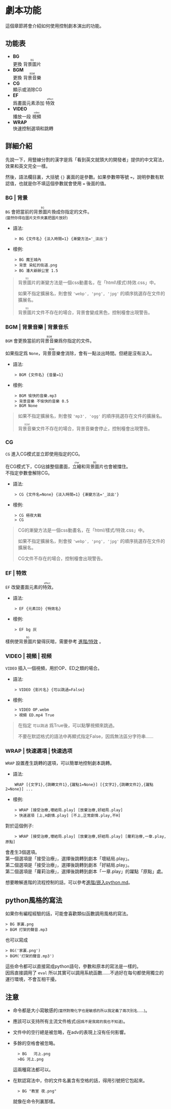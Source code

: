 # 劇本功能

這個章節將會介紹如何使用控制劇本演出的功能。

## 功能表

+ **BG**   
    更換 <ruby>背景圖片<rt>BG</rt></ruby>
+ **BGM**    
    更換 <ruby>背景音樂<rt>BGM</rt></ruby>
+ **CG**   
    顯示或消除CG   
+ **EF**    
    爲畫面元素添加 <ruby>特效<rt>effect</rt></ruby>
+ **VIDEO**    
    播放一段 <ruby>視頻<rt>video</rt></ruby>
+ **WRAP**   
    快速控制選項和跳轉

## 詳細介紹

先說一下，用豎線分割的漢字是爲「看到英文就頭大的開發者」提供的中文寫法，效果和英文完全一樣。  

然後，語法欄目裏，大括號 `{}` 裏面的是參數。如果參數帶等號 `=`，說明參數有默認值，也就是你不填這個參數就會使用 `=` 後面的值。

### BG | 背景

`BG` 會把當前的<ruby>背景圖片<rt>BG</rt></ruby>換成你指定的文件。   
<small>(當然你得在圖片文件夾裏把圖片放好)</small>

+ 語法:
```    
    > BG {文件名} {淡入時間=1} {漸變方法='_淡出'}
```
+ 樣例:
```
    > BG 魔王城內
    > 背景 染紅的街道.png
    > BG 潘大爺辦公室 1.5
```

> <ruby>背景圖片<rt>BG</rt></ruby>的漸變方法是一個css動畫名，在「html\樣式\特效.css」中。
>
> 如果不指定擴展名，則會按 `'webp', 'png', 'jpg'` 的順序挑選存在文件的擴展名。
>
> <ruby>背景圖片<rt>BG</rt></ruby>文件不存在的場合，背景會變成黑色，控制檯會出現警告。

### BGM | 背景音樂 | 背景音乐
`BGM` 會更換當前的<ruby>背景音樂<rt>BGM</rt></ruby>爲你指定的文件。

如果指定爲 `None`，<ruby>背景音樂<rt>BGM</rt></ruby>會消除，會有一點淡出時間。但總是沒有淡入。   

+ 語法:
```    
    > BGM {文件名} {音量=1}
```
+ 樣例:
```
    > BGM 愉快的音樂.mp3
    > 背景音樂 不愉快的音樂 0.5
    > BGM None
```

> 如果不指定擴展名，則會按 `'mp3', 'ogg'` 的順序挑選存在文件的擴展名。
>
> <ruby>背景音樂<rt>BGM</rt></ruby>文件不存在的場合，背景音樂會停止，控制檯會出現警告。

### CG
`CG` 進入CG模式並立即使用指定的CG。

在CG模式下，CG佔據整個畫面，<ruby>立繪<rt>char</rt></ruby>和<ruby>背景圖片<rt>BG</rt></ruby>也會被擋住。   
不指定參數會解除CG。   

+ 語法:
```
    > CG {文件名=None} {淡入時間=1} {漸變方法='_淡出'}
```
+ 樣例:
```
    > CG 極夜大戰
    > CG
```

> CG的漸變方法是一個css動畫名，在「html/樣式/特效.css」中。
>
> 如果不指定擴展名，則會按 `'webp', 'png', 'jpg'` 的順序挑選存在文件的擴展名。
>
> CG文件不存在的場合，控制檯會出現警告。
 
### EF | 特效

`EF` 改變畫面元素的<ruby>特效<rt>effect</rt></ruby>。

+ 語法:
```
    > EF {元素ID} {特效名}
```
+ 樣例:
```
    > EF bg 灰 
```
樣例使<ruby>背景圖片<rt>BG</rt></ruby>變得灰暗，需要參考 [進階/特效](../進階/特效.md) 。

### VIDEO | 視頻 | 视频

`VIDEO` 插入一個視頻，用於OP、ED之類的場合。

+ 語法:
```
    > VIDEO {影片名} {可以跳過=False}
```
+ 樣例:
```
    > VIDEO OP.webm
    > 視頻 ED.mp4 True
```

> 在指定 `可以跳過` 爲True後，可以點擊視頻來跳過。
>
> 不要在默認格式的語法中再顯式指定False，因爲無法區分字符串……

### WRAP | 快速選項 | 快速选项

`WRAP` 設置產生跳轉的選項，可以簡單地控制劇本跳轉。

+ 語法:
```
    WRAP [{文字1},{跳轉文件1},{躍點1=None}] [{文字2},{跳轉文件2},{躍點2=None}] ... 
```
+ 樣例:
```
    > WRAP [接受治療,壞結局.play] [放棄治療,好結局.play]
    > 快速選項 [上,H劇情.play] [不上,正常劇情.play,不H]
```

對於這個例子:
```
    > WRAP [接受治療,壞結局.play] [放棄治療,好結局.play] [蘿莉治療,一章.play,原點]
```
會產生3個選項。   
第一個選項是「接受治療」，選擇後跳轉到劇本「壞結局.play」。   
第二個選項是「接受治療」，選擇後跳轉到劇本「好結局.play」。   
第二個選項是「蘿莉治療」，選擇後跳轉到劇本「一章.play」的躍點「原點」處。   

想要瞭解進階的流程控制的話，可以參考[進階/嵌入python.md](../進階/嵌入python.md)。

## python風格的寫法

如果你有編程經驗的話，可能會喜歡類似函數調用風格的寫法。

    > BG 家裏.png
    > BGM 打架的聲音.mp3

也可以寫成

    > BG('家裏.png')
    > BGM('打架的聲音.mp3')

這些命令都可以直接寫成python語句，參數和原本的寫法是一樣的。   
因爲直接調用了 `eval` 所以其實可以調用系統函數……不過好在每句都使用獨立的運行環境，不會互相干擾。

## 注意 

+ 命令都是大小寫敏感的<small>(當然對簡化字也是敏感的所以我定義了兩次別名……)</small>。

+ 應該可以支持所有主流文件格式<small>(因爲不是我寫的我也不知道)</small>。

+ 文件中的空行總是被忽略，在adv的表現上沒有任何影響。 

+ 多餘的空格會被忽略。   

        > BG   河上.png
        >BG 河上.png

    這兩種寫法都可以。

+ 在默認寫法中，你的文件名裏含有空格的話，得用引號把它包起來。

        > BG "教室 夜.png" 

    就像在命令列裏那樣。